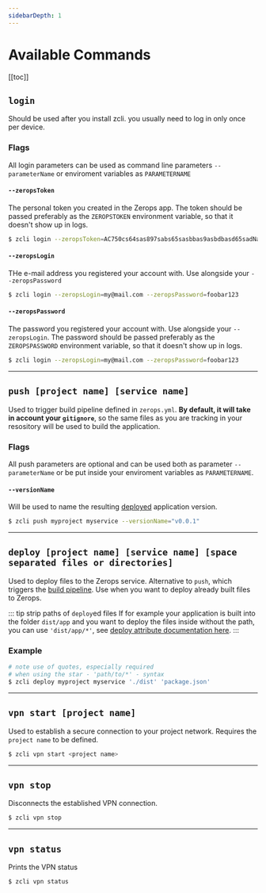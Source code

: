 ```yaml
---
sidebarDepth: 1
---
```


# Available Commands

[[toc]]

## `login`

Should be used after you install zcli. you usually need to log in only once per device.

### Flags

All login parameters can be used as command line parameters `--parameterName` or enviroment variables as `PARAMETERNAME`

#### `--zeropsToken`

The personal token you created in the Zerops app. The token should be passed preferably as the `ZEROPSTOKEN` environment variable, so that it doesn't show up in logs.

```bash
$ zcli login --zeropsToken=AC750cs64sas897sabs65sasbbas9asbdbasd65sadNa
```

#### `--zeropsLogin`

THe e-mail address you registered your account with. Use alongside your `--zeropsPassword`

```bash
$ zcli login --zeropsLogin=my@mail.com --zeropsPassword=foobar123
```

#### `--zeropsPassword`

The password you registered your account with. Use alongside your `--zeropsLogin`. The password should be passed preferably as the `ZEROPSPASSWORD` environment variable, so that it doesn't show up in logs.

```bash
$ zcli login --zeropsLogin=my@mail.com --zeropsPassword=foobar123
```

---

## `push [project name] [service name]`

Used to trigger build pipeline defined in `zerops.yml`. **By default, it will take in account your `gitignore`**, so the same files as you are tracking in your resository will be used to build the application.

### Flags

All push parameters are optional and can be used both as parameter `--parameterName` or be put inside your enviroment variables as `PARAMETERNAME`.

#### `--versionName`

Will be used to name the resulting [deployed](/documentation/deploy/how-deploy-works.html) application version.

```bash
$ zcli push myproject myservice --versionName="v0.0.1"
```

---

## `deploy [project name] [service name] [space separated files or directories]`

Used to deploy files to the Zerops service. Alternative to `push`, which triggers the [build pipeline](/documentation/build/how-zerops-build-works.html). Use when you want to deploy already built files to Zerops.

::: tip strip paths of `deploy`ed files
If for example your application is built into the folder `dist/app` and you want to deploy the files inside without the path, you can use `'dist/app/*'`, see [deploy attribute documentation here](/documentation/build/build-config.html#examples-of-different-deploy-settings).
:::

### Example
```bash
# note use of quotes, especially required
# when using the star - 'path/to/*' - syntax
$ zcli deploy myproject myservice './dist' 'package.json'
```

---

## `vpn start [project name]`

Used to establish a secure connection to your project network. Requires the `project name` to be defined.

```bash
$ zcli vpn start <project name>
```

---

## `vpn stop`

Disconnects the established VPN connection.

```bash
$ zcli vpn stop
```

---

## `vpn status`

Prints the VPN status

```bash
$ zcli vpn status
```

